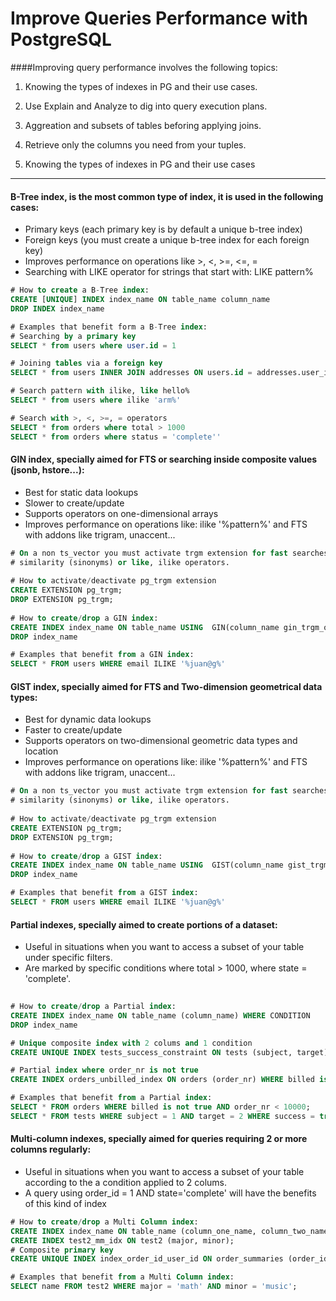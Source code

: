 
Improve Queries Performance with PostgreSQL
===================

####Improving query performance involves the following topics:
 1. Knowing the types of indexes in PG and their use cases.
 2. Use Explain and Analyze to dig into query execution plans.
 3. Aggreation and subsets of tables beforing applying joins.
 4. Retrieve only the columns you need from your tuples.


1. Knowing the types of indexes in PG and their use cases
-------------

#### B-Tree index, is the most common type of index, it is used in the following cases:

- Primary keys (each primary key is by default a unique b-tree index)
- Foreign keys (you must create a unique b-tree index for each foreign key)
- Improves performance on operations like >, <, >=, <=, =
- Searching with LIKE operator for strings that start with: LIKE pattern%    

```sql
# How to create a B-Tree index:
CREATE [UNIQUE] INDEX index_name ON table_name column_name
DROP INDEX index_name

# Examples that benefit form a B-Tree index:
# Searching by a primary key
SELECT * from users where user.id = 1

# Joining tables via a foreign key
SELECT * from users INNER JOIN addresses ON users.id = addresses.user_id

# Search pattern with ilike, like hello%
SELECT * from users where ilike 'arm%'

# Search with >, <, >=, = operators
SELECT * from orders where total > 1000
SELECT * from orders where status = 'complete''
```

#### GIN index, specially aimed for FTS or searching inside composite values (jsonb, hstore...):
- Best for static data lookups
- Slower to create/update
- Supports operators on one-dimensional arrays
- Improves performance on operations like: ilike '%pattern%' and FTS with addons like trigram, unaccent...

```sql
# On a non ts_vector you must activate trgm extension for fast searches with
# similarity (sinonyms) or like, ilike operators.
 
# How to activate/deactivate pg_trgm extension
CREATE EXTENSION pg_trgm;
DROP EXTENSION pg_trgm;
 
# How to create/drop a GIN index:   
CREATE INDEX index_name ON table_name USING  GIN(column_name gin_trgm_ops)
DROP index_name

# Examples that benefit from a GIN index:
SELECT * FROM users WHERE email ILIKE '%juan@g%'
```

#### GIST index, specially aimed for FTS and Two-dimension geometrical data types:
- Best for dynamic data lookups
- Faster to create/update
- Supports operators on two-dimensional geometric data types and location
- Improves performance on operations like: ilike '%pattern%' and FTS with addons like trigram, unaccent...

```sql
# On a non ts_vector you must activate trgm extension for fast searches with
# similarity (sinonyms) or like, ilike operators.
 
# How to activate/deactivate pg_trgm extension
CREATE EXTENSION pg_trgm;
DROP EXTENSION pg_trgm;
 
# How to create/drop a GIST index:   
CREATE INDEX index_name ON table_name USING  GIST(column_name gist_trgm_ops)
DROP index_name

# Examples that benefit from a GIST index:
SELECT * FROM users WHERE email ILIKE '%juan@g%'
```

#### Partial indexes, specially aimed to create portions of a dataset:
- Useful in situations when you want to access a subset of your table under specific filters.
- Are marked by specific conditions where total > 1000, where state = 'complete'.

```sql
 
# How to create/drop a Partial index:
CREATE INDEX index_name ON table_name (column_name) WHERE CONDITION
DROP index_name

# Unique composite index with 2 colums and 1 condition
CREATE UNIQUE INDEX tests_success_constraint ON tests (subject, target) WHERE success = true;

# Partial index where order_nr is not true
CREATE INDEX orders_unbilled_index ON orders (order_nr) WHERE billed is not true;

# Examples that benefit from a Partial index:
SELECT * FROM orders WHERE billed is not true AND order_nr < 10000;
SELECT * FROM tests WHERE subject = 1 AND target = 2 WHERE success = true;
```

#### Multi-column indexes, specially aimed for queries requiring 2 or more columns regularly:

- Useful in situations when you want to access a subset of your table according to the a condition applied to 2 colums.
- A query using order_id = 1 AND state='complete' will have the benefits of this kind of index

```sql
# How to create/drop a Multi Column index:
CREATE INDEX index_name ON table_name (column_one_name, column_two_name)
CREATE INDEX test2_mm_idx ON test2 (major, minor);
# Composite primary key
CREATE UNIQUE INDEX index_order_id_user_id ON order_summaries (order_id, column_id)

# Examples that benefit from a Multi Column index:
SELECT name FROM test2 WHERE major = 'math' AND minor = 'music';
```
